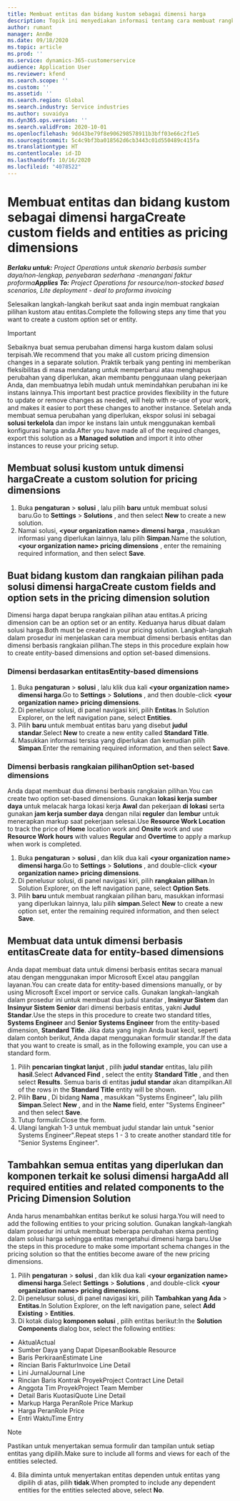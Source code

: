 ```yaml
---
title: Membuat entitas dan bidang kustom sebagai dimensi harga
description: Topik ini menyediakan informasi tentang cara membuat rangkaian pilihan kustom atau entitas.
author: rumant
manager: AnnBe
ms.date: 09/18/2020
ms.topic: article
ms.prod: ''
ms.service: dynamics-365-customerservice
audience: Application User
ms.reviewer: kfend
ms.search.scope: ''
ms.custom: ''
ms.assetid: ''
ms.search.region: Global
ms.search.industry: Service industries
ms.author: suvaidya
ms.dyn365.ops.version: ''
ms.search.validFrom: 2020-10-01
ms.openlocfilehash: 9dd43be79f8e906298578911b3bff03e66c2f1e5
ms.sourcegitcommit: 5c4c9bf3ba018562d6cb3443c01d550489c415fa
ms.translationtype: HT
ms.contentlocale: id-ID
ms.lasthandoff: 10/16/2020
ms.locfileid: "4078522"
---
```

# <a name="create-custom-fields-and-entities-as-pricing-dimensions"></a><span data-ttu-id="d2b7f-103">Membuat entitas dan bidang kustom sebagai dimensi harga</span><span class="sxs-lookup"><span data-stu-id="d2b7f-103">Create custom fields and entities as pricing dimensions</span></span>

<span data-ttu-id="d2b7f-104">_**Berlaku untuk:** Project Operations untuk skenario berbasis sumber daya/non-lengkap, penyebaran sederhana -menangani faktur proforma_</span><span class="sxs-lookup"><span data-stu-id="d2b7f-104">_**Applies To:** Project Operations for resource/non-stocked based scenarios, Lite deployment - deal to proforma invoicing_</span></span>

<span data-ttu-id="d2b7f-105">Selesaikan langkah-langkah berikut saat anda ingin membuat rangkaian pilihan kustom atau entitas.</span><span class="sxs-lookup"><span data-stu-id="d2b7f-105">Complete the following steps any time that you want to create a custom option set or entity.</span></span>

> [!IMPORTANT]
> <span data-ttu-id="d2b7f-106">Sebaiknya buat semua perubahan dimensi harga kustom dalam solusi terpisah.</span><span class="sxs-lookup"><span data-stu-id="d2b7f-106">We recommend that you make all custom pricing dimension changes in a separate solution.</span></span> <span data-ttu-id="d2b7f-107">Praktik terbaik yang penting ini memberikan fleksibilitas di masa mendatang untuk memperbarui atau menghapus perubahan yang diperlukan, akan membantu penggunaan ulang pekerjaan Anda, dan membuatnya lebih mudah untuk memindahkan perubahan ini ke instans lainnya.</span><span class="sxs-lookup"><span data-stu-id="d2b7f-107">This important best practice provides flexibility in the future to update or remove changes as needed, will help with re-use of your work, and makes it easier to port these changes to another instance.</span></span> <span data-ttu-id="d2b7f-108">Setelah anda membuat semua perubahan yang diperlukan, ekspor solusi ini sebagai **solusi terkelola** dan impor ke instans lain untuk menggunakan kembali konfigurasi harga anda.</span><span class="sxs-lookup"><span data-stu-id="d2b7f-108">After you have made all of the required changes, export this solution as a **Managed solution** and import it into other instances to reuse your pricing setup.</span></span>


## <a name="create-a-custom-solution-for-pricing-dimensions"></a><span data-ttu-id="d2b7f-109">Membuat solusi kustom untuk dimensi harga</span><span class="sxs-lookup"><span data-stu-id="d2b7f-109">Create a custom solution for pricing dimensions</span></span>
1. <span data-ttu-id="d2b7f-110">Buka **pengaturan** > **solusi** , lalu pilih **baru** untuk membuat solusi baru.</span><span class="sxs-lookup"><span data-stu-id="d2b7f-110">Go to **Settings** > **Solutions** , and then select **New** to create a new solution.</span></span> 
2. <span data-ttu-id="d2b7f-111">Namai solusi, **\<your organization name> dimensi harga** , masukkan informasi yang diperlukan lainnya, lalu pilih **Simpan**.</span><span class="sxs-lookup"><span data-stu-id="d2b7f-111">Name the solution, **\<your organization name> pricing dimensions** , enter the remaining required information, and then select **Save**.</span></span>
  
## <a name="create-custom-fields-and-option-sets-in-the-pricing-dimension-solution"></a><span data-ttu-id="d2b7f-112">Buat bidang kustom dan rangkaian pilihan pada solusi dimensi harga</span><span class="sxs-lookup"><span data-stu-id="d2b7f-112">Create custom fields and option sets in the pricing dimension solution</span></span>

<span data-ttu-id="d2b7f-113">Dimensi harga dapat berupa rangkaian pilihan atau entitas.</span><span class="sxs-lookup"><span data-stu-id="d2b7f-113">A pricing dimension can be an option set or an entity.</span></span> <span data-ttu-id="d2b7f-114">Keduanya harus dibuat dalam solusi harga.</span><span class="sxs-lookup"><span data-stu-id="d2b7f-114">Both must be created in your pricing solution.</span></span> <span data-ttu-id="d2b7f-115">Langkah-langkah dalam prosedur ini menjelaskan cara membuat dimensi berbasis entitas dan dimensi berbasis rangkaian pilihan.</span><span class="sxs-lookup"><span data-stu-id="d2b7f-115">The steps in this procedure explain how to create entity-based dimensions and option set-based dimensions.</span></span>

### <a name="entity-based-dimensions"></a><span data-ttu-id="d2b7f-116">Dimensi berdasarkan entitas</span><span class="sxs-lookup"><span data-stu-id="d2b7f-116">Entity-based dimensions</span></span>

1. <span data-ttu-id="d2b7f-117">Buka **pengaturan** > **solusi** , lalu klik dua kali **\<your organization name> dimensi harga**.</span><span class="sxs-lookup"><span data-stu-id="d2b7f-117">Go to **Settings** > **Solutions** , and then double-click **\<your organization name> pricing dimensions**.</span></span>
2. <span data-ttu-id="d2b7f-118">Di penelusur solusi, di panel navigasi kiri, pilih **Entitas**.</span><span class="sxs-lookup"><span data-stu-id="d2b7f-118">In Solution Explorer, on the left navigation pane, select **Entities**.</span></span>
3. <span data-ttu-id="d2b7f-119">Pilih **baru** untuk membuat entitas baru yang disebut **judul standar**.</span><span class="sxs-lookup"><span data-stu-id="d2b7f-119">Select **New** to create a new entity called **Standard Title**.</span></span> 
4. <span data-ttu-id="d2b7f-120">Masukkan informasi tersisa yang diperlukan dan kemudian pilih **Simpan**.</span><span class="sxs-lookup"><span data-stu-id="d2b7f-120">Enter the remaining required information, and then select **Save**.</span></span>


### <a name="option-set-based-dimensions"></a><span data-ttu-id="d2b7f-121">Dimensi berbasis rangkaian pilihan</span><span class="sxs-lookup"><span data-stu-id="d2b7f-121">Option set-based dimensions</span></span> 
<span data-ttu-id="d2b7f-122">Anda dapat membuat dua dimensi berbasis rangkaian pilihan.</span><span class="sxs-lookup"><span data-stu-id="d2b7f-122">You can create two option set-based dimensions.</span></span> <span data-ttu-id="d2b7f-123">Gunakan **lokasi kerja sumber daya** untuk melacak harga lokasi kerja **Awal** dan pekerjaan **di lokasi** serta gunakan **jam kerja sumber daya** dengan nilai **reguler** dan **lembur** untuk menerapkan markup saat pekerjaan selesai.</span><span class="sxs-lookup"><span data-stu-id="d2b7f-123">Use **Resource Work Location** to track the price of **Home** location work and **Onsite** work and use **Resource Work hours** with values **Regular** and **Overtime** to apply a markup when work is completed.</span></span>


1. <span data-ttu-id="d2b7f-124">Buka **pengaturan** > **solusi** , dan klik dua kali  **\<your organization name> dimensi harga**.</span><span class="sxs-lookup"><span data-stu-id="d2b7f-124">Go to **Settings** > **Solutions** , and double-click  **\<your organization name> pricing dimensions**.</span></span> 
2. <span data-ttu-id="d2b7f-125">Di penelusur solusi, di panel navigasi kiri, pilih  **rangkaian pilihan**.</span><span class="sxs-lookup"><span data-stu-id="d2b7f-125">In Solution Explorer, on the left navigation pane, select  **Option Sets**.</span></span> 
3. <span data-ttu-id="d2b7f-126">Pilih **baru** untuk membuat rangkaian pilihan baru, masukkan informasi yang diperlukan lainnya, lalu pilih **simpan**.</span><span class="sxs-lookup"><span data-stu-id="d2b7f-126">Select **New** to create a new option set, enter the remaining required information, and then select **Save**.</span></span>

## <a name="create-data-for-entity-based-dimensions"></a><span data-ttu-id="d2b7f-127">Membuat data untuk dimensi berbasis entitas</span><span class="sxs-lookup"><span data-stu-id="d2b7f-127">Create data for entity-based dimensions</span></span>

<span data-ttu-id="d2b7f-128">Anda dapat membuat data untuk dimensi berbasis entitas secara manual atau dengan menggunakan impor Microsoft Excel atau panggilan layanan.</span><span class="sxs-lookup"><span data-stu-id="d2b7f-128">You can create data for entity-based dimensions manually, or by using Microsoft Excel import or service calls.</span></span> <span data-ttu-id="d2b7f-129">Gunakan langkah-langkah dalam prosedur ini untuk membuat dua judul standar , **Insinyur Sistem** dan **Insinyur Sistem Senior** dari dimensi berbasis entitas, yakni **Judul Standar**.</span><span class="sxs-lookup"><span data-stu-id="d2b7f-129">Use the steps in this procedure to create two standard titles, **Systems Engineer** and **Senior Systems Engineer** from the entity-based dimension, **Standard Title**.</span></span> <span data-ttu-id="d2b7f-130">Jika data yang ingin Anda buat kecil, seperti dalam contoh berikut, Anda dapat menggunakan formulir standar.</span><span class="sxs-lookup"><span data-stu-id="d2b7f-130">If the data that you want to create is small, as in the following example, you can use a standard form.</span></span>

1. <span data-ttu-id="d2b7f-131">Pilih **pencarian tingkat lanjut** , pilih **judul standar** entitas, lalu pilih **hasil**.</span><span class="sxs-lookup"><span data-stu-id="d2b7f-131">Select **Advanced Find** , select the entity **Standard Title** , and then select **Results**.</span></span> <span data-ttu-id="d2b7f-132">Semua baris di entitas **judul standar** akan ditampilkan.</span><span class="sxs-lookup"><span data-stu-id="d2b7f-132">All of the rows in the **Standard Title** entity will be shown.</span></span>
2. <span data-ttu-id="d2b7f-133">Pilih **Baru** , Di bidang **Nama** , masukkan "Systems Engineer", lalu pilih **Simpan**.</span><span class="sxs-lookup"><span data-stu-id="d2b7f-133">Select **New** , and in the **Name** field, enter "Systems Engineer" and then select **Save**.</span></span>
3. <span data-ttu-id="d2b7f-134">Tutup formulir.</span><span class="sxs-lookup"><span data-stu-id="d2b7f-134">Close the form.</span></span> 
4. <span data-ttu-id="d2b7f-135">Ulangi langkah 1-3 untuk membuat judul standar lain untuk "senior Systems Engineer".</span><span class="sxs-lookup"><span data-stu-id="d2b7f-135">Repeat steps 1 - 3 to create another standard title for "Senior Systems Engineer".</span></span>

## <a name="add-all-required-entities-and-related-components-to-the-pricing-dimension-solution"></a><span data-ttu-id="d2b7f-136">Tambahkan semua entitas yang diperlukan dan komponen terkait ke solusi dimensi harga</span><span class="sxs-lookup"><span data-stu-id="d2b7f-136">Add all required entities and related components to the Pricing Dimension Solution</span></span>
<span data-ttu-id="d2b7f-137">Anda harus menambahkan entitas berikut ke solusi harga.</span><span class="sxs-lookup"><span data-stu-id="d2b7f-137">You will need to add the following entities to your pricing solution.</span></span> <span data-ttu-id="d2b7f-138">Gunakan langkah-langkah dalam prosedur ini untuk membuat beberapa perubahan skema penting dalam solusi harga sehingga entitas mengetahui dimensi harga baru.</span><span class="sxs-lookup"><span data-stu-id="d2b7f-138">Use the steps in this procedure to make some important schema changes in the pricing solution so that the entities become aware of the new pricing dimensions.</span></span>

1. <span data-ttu-id="d2b7f-139">Pilih **pengaturan** > **solusi** , dan klik dua kali **\<your organization name> dimensi harga**.</span><span class="sxs-lookup"><span data-stu-id="d2b7f-139">Select **Settings** > **Solutions** , and double-click **\<your organization name> pricing dimensions**.</span></span> 
2. <span data-ttu-id="d2b7f-140">Di penelusur solusi, di panel navigasi kiri, pilih **Tambahkan yang Ada** > **Entitas**.</span><span class="sxs-lookup"><span data-stu-id="d2b7f-140">In Solution Explorer, on the left navigation pane, select **Add Existing** > **Entities**.</span></span>
3. <span data-ttu-id="d2b7f-141">Di kotak dialog **komponen solusi** , pilih entitas berikut:</span><span class="sxs-lookup"><span data-stu-id="d2b7f-141">In the **Solution Components** dialog box, select the following entities:</span></span>

  - <span data-ttu-id="d2b7f-142">Aktual</span><span class="sxs-lookup"><span data-stu-id="d2b7f-142">Actual</span></span>
  - <span data-ttu-id="d2b7f-143">Sumber Daya yang Dapat Dipesan</span><span class="sxs-lookup"><span data-stu-id="d2b7f-143">Bookable Resource</span></span>
  - <span data-ttu-id="d2b7f-144">Baris Perkiraan</span><span class="sxs-lookup"><span data-stu-id="d2b7f-144">Estimate Line</span></span>
  - <span data-ttu-id="d2b7f-145">Rincian Baris Faktur</span><span class="sxs-lookup"><span data-stu-id="d2b7f-145">Invoice Line Detail</span></span>
  - <span data-ttu-id="d2b7f-146">Lini Jurnal</span><span class="sxs-lookup"><span data-stu-id="d2b7f-146">Journal Line</span></span>
  - <span data-ttu-id="d2b7f-147">Rincian Baris Kontrak Proyek</span><span class="sxs-lookup"><span data-stu-id="d2b7f-147">Project Contract Line Detail</span></span>
  - <span data-ttu-id="d2b7f-148">Anggota Tim Proyek</span><span class="sxs-lookup"><span data-stu-id="d2b7f-148">Project Team Member</span></span>
  - <span data-ttu-id="d2b7f-149">Detail Baris Kuotasi</span><span class="sxs-lookup"><span data-stu-id="d2b7f-149">Quote Line Detail</span></span>
  - <span data-ttu-id="d2b7f-150">Markup Harga Peran</span><span class="sxs-lookup"><span data-stu-id="d2b7f-150">Role Price Markup</span></span>
  - <span data-ttu-id="d2b7f-151">Harga Peran</span><span class="sxs-lookup"><span data-stu-id="d2b7f-151">Role Price</span></span> 
  - <span data-ttu-id="d2b7f-152">Entri Waktu</span><span class="sxs-lookup"><span data-stu-id="d2b7f-152">Time Entry</span></span> 


> [!NOTE]
> <span data-ttu-id="d2b7f-153">Pastikan untuk menyertakan semua formulir dan tampilan untuk setiap entitas yang dipilih.</span><span class="sxs-lookup"><span data-stu-id="d2b7f-153">Make sure to include all forms and views for each of the entities selected.</span></span>

4. <span data-ttu-id="d2b7f-154">Bila diminta untuk menyertakan entitas dependen untuk entitas yang dipilih di atas, pilih **tidak**.</span><span class="sxs-lookup"><span data-stu-id="d2b7f-154">When prompted to include any dependent entities for the entities selected above, select **No**.</span></span>

